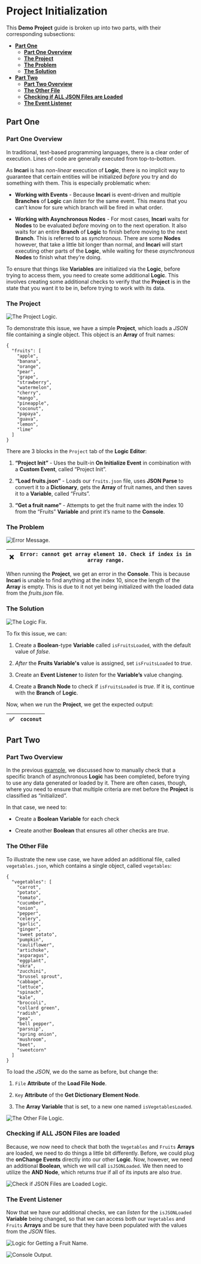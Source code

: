 # Project Initialization

This **Demo Project** guide is broken up into two parts, with their corresponding subsections:

* [**Part One**](project-initialization.md#part-one)
  * [**Part One Overview**](project-initialization.md#part-one-overview)
  * [**The Project**](project-initialization.md#the-project)
  * [**The Problem**](project-initialization.md#the-problem)
  * [**The Solution**](project-initialization.md#the-solution)
* [**Part Two**](project-initialization.md#part-two)
  * [**Part Two Overview**](project-initialization.md#part-two-overview)
  * [**The Other File**](project-initialization.md#the-other-file)
  * [**Checking if ALL JSON Files are Loaded**](project-initialization.md#checking-if-all-json-files-are-loaded)
  * [**The Event Listener**](project-initialization.md#the-event-listener)

## Part One

### Part One Overview

In traditional, text-based programming languages, there is a clear order of execution. Lines of code are generally executed from top-to-bottom.

As **Incari** is has *non-linear* execution of **Logic**, there is no implicit way to guarantee that certain entities will be initialized *before* you try and do something with them. This is especially problematic when:

* **Working with Events** - Because **Incari** is event-driven and multiple **Branches** of **Logic** can *listen* for the same event. This means that you can’t know for sure which branch will be fired in what order.

* **Working with Asynchronous Nodes** - For most cases, **Incari** waits for **Nodes** to be evaluated *before* moving on to the next operation. It also waits for an entire **Branch** of **Logic** to finish before moving to the next **Branch**. This is referred to as *synchronous*. There are some **Nodes** however, that take a little bit longer than normal, and **Incari** will start executing other parts of the **Logic**, while waiting for these *asynchronous* **Nodes** to finish what they’re doing.

To ensure that things like **Variables** are initialized via the **Logic**, before trying to access them, you need to create some additional **Logic**. This involves creating some additional checks to verify that the **Project** is in the state that you want it to be in, before trying to work with its data.

### The Project

![The Project Logic.](../.gitbook/assets/theprojectimage1.png)

To demonstrate this issue, we have a simple **Project**, which loads a *JSON* file containing a single object. This object is an **Array** of fruit names:

```
{
  "fruits": [
    "apple",
    "banana",
    "orange",
    "pear",
    "grape",
    "strawberry",
    "watermelon",
    "cherry",
    "mango",
    "pineapple",
    "coconut",
    "papaya",
    "guava",
    "lemon",
    "lime"
  ]
}
```

There are 3 blocks in the `Project` tab of the **Logic** **Editor**:

1. **“Project Init”** - Uses the built-in **On Initialize Event** in combination with a **Custom Event**, called “Project Init”.

2. **“Load fruits.json”** - Loads our `fruits.json` file, uses **JSON Parse** to convert it to a **Dictionary**, gets the **Array** of fruit names, and then saves it to a **Variable**, called “Fruits”.

3. **“Get a fruit name”** - Attempts to get the fruit name with the index 10 from the “Fruits” **Variable** and print it’s name to the **Console**.

### The Problem

![Error Message.](../.gitbook/assets/theproblemimage1.png)

| :x: | `Error: cannot get array element 10. Check if index is in array range.` |
| --------- | -------------------- |

When running the **Project**, we get an error in the **Console**. This is because **Incari** is unable to find anything at the index 10, since the length of the **Array** is empty. This is due to it not yet being initialized with the loaded data from the *fruits.json* file.

### The Solution

![The Logic Fix.](../.gitbook/assets/thesolutionimage1.png)

To fix this issue, we can:

1. Create a **Boolean**-type **Variable** called `isFruitsLoaded`, with the default value of *false*.

2. *After* the **Fruits Variable's** value is assigned, set `isFruitsLoaded` to *true*.

3. Create an **Event Listener** to *listen* for the **Variable’s** value changing.

4. Create a **Branch Node** to check if `isFruitsLoaded` is *true*. If it is, continue with the **Branch** of **Logic**. 

Now, when we run the **Project**, we get the expected output:

| :white_check_mark: | `coconut` |
| --------- | -------------------- |


## Part Two

### Part Two Overview

In the previous [example](project-initialization.md#part-one), we discussed how to manually check that a specific branch of asynchronous **Logic** has been completed, before trying to use any data generated or loaded by it. There are often cases, though, where you need to ensure that multiple criteria are met before the **Project** is classified as “initialized”.

In that case, we need to:

* Create a **Boolean** **Variable** for each check

* Create another **Boolean** that ensures all other checks are *true*.

### The Other File

To illustrate the new use case, we have added an additional file, called `vegetables.json`, which contains a single object, called `vegetables`:

```
{
  "vegetables": [
    "carrot",
    "potato",
    "tomato",
    "cucumber",
    "onion",
    "pepper",
    "celery",
    "garlic",
    "ginger",
    "sweet potato",
    "pumpkin",
    "cauliflower",
    "artichoke",
    "asparagus",
    "eggplant",
    "okra",
    "zucchini",
    "brussel sprout",
    "cabbage",
    "lettuce",
    "spinach",
    "kale",
    "broccoli",
    "collard green",
    "radish",
    "pea",
    "bell pepper",
    "parsnip",
    "spring onion",
    "mushroom",
    "beet",
    "sweetcorn"
  ]
}
```
To load the *JSON*, we do the same as before, but change the:

1. `File` **Attribute** of the **Load File Node**.

2. `Key` **Attribute** of the **Get Dictionary Element Node**.

3. The **Array Variable** that is set, to a new one named `isVegetablesLoaded`.

![The Other File Logic.](../.gitbook/assets/theotherfileimage1.png)

### Checking if ALL JSON Files are loaded

Because, we now need to check that both the `Vegetables` and `Fruits` **Arrays** are loaded, we need to do things a little bit differently. Before, we could plug the **onChange Events** directly into our other **Logic**. Now, however, we need an additional **Boolean**, which we will call `isJSONLoaded`. We then need to utilize the **AND Node**, which returns *true* if all of its inputs are also *true*.

![Check if JSON Files are Loaded Logic.](../.gitbook/assets/allfilesloadedimage1.png)

### The Event Listener

Now that we have our additional checks, we can *listen* for the `isJSONLoaded` **Variable** being changed, so that we can access both our `Vegetables` and `Fruits` **Arrays** and be sure that they have been populated with the values from the *JSON* files.

![Logic for Getting a Fruit Name.](../.gitbook/assets/theeventlistenerimage1.png)

![Console Output.](../.gitbook/assets/theeventlistenerimage2.png)